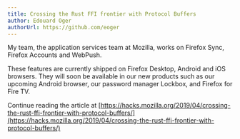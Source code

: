 ```yaml
---
title: Crossing the Rust FFI frontier with Protocol Buffers
author: Edouard Oger
authorUrl: https://github.com/eoger
---
```


My team, the application services team at Mozilla, works on Firefox Sync, Firefox Accounts and WebPush.

These features are currently shipped on Firefox Desktop, Android and iOS browsers. 
They will soon be available in our new products such as our upcoming Android browser, our password manager Lockbox, and Firefox for Fire TV.


<!--truncate-->

Continue reading the article at [https://hacks.mozilla.org/2019/04/crossing-the-rust-ffi-frontier-with-protocol-buffers/](https://hacks.mozilla.org/2019/04/crossing-the-rust-ffi-frontier-with-protocol-buffers/)

